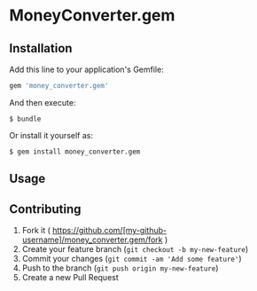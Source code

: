 # MoneyConverter.gem

## Installation

Add this line to your application's Gemfile:

```ruby
gem 'money_converter.gem'
```

And then execute:

    $ bundle

Or install it yourself as:

    $ gem install money_converter.gem

## Usage


## Contributing

1. Fork it ( https://github.com/[my-github-username]/money_converter.gem/fork )
2. Create your feature branch (`git checkout -b my-new-feature`)
3. Commit your changes (`git commit -am 'Add some feature'`)
4. Push to the branch (`git push origin my-new-feature`)
5. Create a new Pull Request
